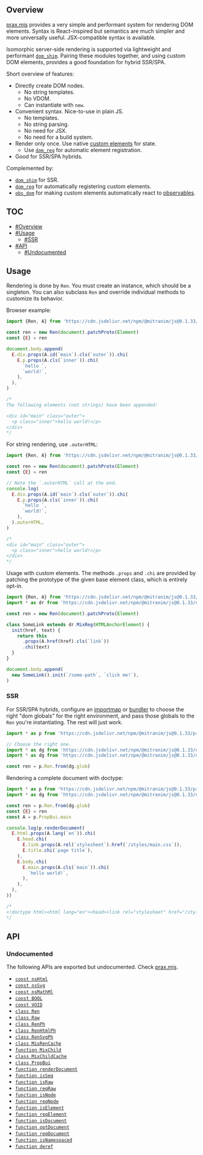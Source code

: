 ## Overview

[prax.mjs](../prax.mjs) provides a very simple and performant system for rendering DOM elements. Syntax is React-inspired but semantics are much simpler and more universally useful. JSX-compatible syntax is available.

Isomorphic server-side rendering is supported via lightweight and performant [`dom_shim`](dom_shim_readme.md). Pairing these modules together, and using custom DOM elements, provides a good foundation for hybrid SSR/SPA.

Short overview of features:

  * Directly create DOM nodes.
    * No string templates.
    * No VDOM.
    * Can instantiate with `new`.
  * Convenient syntax. Nice-to-use in plain JS.
    * No templates.
    * No string parsing.
    * No need for JSX.
    * No need for a build system.
  * Render only once. Use native [custom elements](https://developer.mozilla.org/en-US/docs/Web/Web_Components/Using_custom_elements) for state.
    * Use [`dom_reg`](dom_reg_readme.md) for automatic element registration.
  * Good for SSR/SPA hybrids.

Complemented by:

  * [`dom_shim`](dom_shim_readme.md) for SSR.
  * [`dom_reg`](dom_reg_readme.md) for automatically registering custom elements.
  * [`obs_dom`](obs_dom_readme.md) for making custom elements automatically react to [observables](obs_readme.md).

## TOC

* [#Overview](#overview)
* [#Usage](#usage)
  * [#SSR](#ssr)
* [#API](#api)
  * [#Undocumented](#undocumented)

## Usage

Rendering is done by `Ren`. You must create an instance, which should be a singleton. You can also subclass `Ren` and override individual methods to customize its behavior.

Browser example:

```js
import {Ren, A} from 'https://cdn.jsdelivr.net/npm/@mitranim/js@0.1.33/prax.mjs'

const ren = new Ren(document).patchProto(Element)
const {E} = ren

document.body.append(
  E.div.props(A.id(`main`).cls(`outer`)).chi(
    E.p.props(A.cls(`inner`)).chi(
      `hello `,
      `world!`,
    ),
  ),
)

/*
The following elements (not strings) have been appended:

<div id="main" class="outer">
  <p class="inner">hello world!</p>
</div>
*/
```

For string rendering, use `.outerHTML`:

```js
import {Ren, A} from 'https://cdn.jsdelivr.net/npm/@mitranim/js@0.1.33/prax.mjs'

const ren = new Ren(document).patchProto(Element)
const {E} = ren

// Note the `.outerHTML` call at the end.
console.log(
  E.div.props(A.id(`main`).cls(`outer`)).chi(
    E.p.props(A.cls(`inner`)).chi(
      `hello `,
      `world!`,
    ),
  ).outerHTML,
)

/*
<div id="main" class="outer">
  <p class="inner">hello world!</p>
</div>
*/
```

Usage with custom elements. The methods `.props` and `.chi` are provided by patching the prototype of the given base element class, which is entirely opt-in.

```js
import {Ren, A} from 'https://cdn.jsdelivr.net/npm/@mitranim/js@0.1.33/prax.mjs'
import * as dr from 'https://cdn.jsdelivr.net/npm/@mitranim/js@0.1.33/dom_reg.mjs'

const ren = new Ren(document).patchProto(Element)

class SomeLink extends dr.MixReg(HTMLAnchorElement) {
  init(href, text) {
    return this
      .props(A.href(href).cls(`link`))
      .chi(text)
  }
}

document.body.append(
  new SomeLink().init(`/some-path`, `click me!`),
)
```

### SSR

For SSR/SPA hybrids, configure an [importmap](https://wicg.github.io/import-maps/) or [bundler](https://esbuild.github.io) to choose the right "dom globals" for the right environment, and pass those globals to the `Ren` you're instantiating. The rest will just work.

```js
import * as p from 'https://cdn.jsdelivr.net/npm/@mitranim/js@0.1.33/prax.mjs'

// Choose the right one.
import * as dg from 'https://cdn.jsdelivr.net/npm/@mitranim/js@0.1.33/dom_glob_shim.mjs'
import * as dg from 'https://cdn.jsdelivr.net/npm/@mitranim/js@0.1.33/dom_glob_native.mjs'

const ren = p.Ren.from(dg.glob)
```

Rendering a complete document with doctype:

```js
import * as p from 'https://cdn.jsdelivr.net/npm/@mitranim/js@0.1.33/prax.mjs'
import * as dg from 'https://cdn.jsdelivr.net/npm/@mitranim/js@0.1.33/dom_glob_shim.mjs'

const ren = p.Ren.from(dg.glob)
const {E} = ren
const A = p.PropBui.main

console.log(p.renderDocument(
  E.html.props(A.lang(`en`)).chi(
    E.head.chi(
      E.link.props(A.rel(`stylesheet`).href(`/styles/main.css`)),
      E.title.chi(`page title`),
    ),
    E.body.chi(
      E.main.props(A.cls(`main`)).chi(
        `hello world!`,
      ),
    ),
  ),
))

/*
<!doctype html><html lang="en"><head><link rel="stylesheet" href="/styles/main.css" /><title>page title</title></head><body><main class="main">hello world!</main></body></html>
*/
```

## API

### Undocumented

The following APIs are exported but undocumented. Check [prax.mjs](../prax.mjs).

  * [`const nsHtml`](../prax.mjs#L4)
  * [`const nsSvg`](../prax.mjs#L5)
  * [`const nsMathMl`](../prax.mjs#L6)
  * [`const BOOL`](../prax.mjs#L14)
  * [`const VOID`](../prax.mjs#L22)
  * [`class Ren`](../prax.mjs#L28)
  * [`class Raw`](../prax.mjs#L342)
  * [`class RenPh`](../prax.mjs#L346)
  * [`class RenHtmlPh`](../prax.mjs#L350)
  * [`class RenSvgPh`](../prax.mjs#L354)
  * [`class MixRenCache`](../prax.mjs#L358)
  * [`function MixChild`](../prax.mjs#L388)
  * [`class MixChildCache`](../prax.mjs#L390)
  * [`class PropBui`](../prax.mjs#L447)
  * [`function renderDocument`](../prax.mjs#L552)
  * [`function isSeq`](../prax.mjs#L561)
  * [`function isRaw`](../prax.mjs#L565)
  * [`function reqRaw`](../prax.mjs#L566)
  * [`function isNode`](../prax.mjs#L569)
  * [`function reqNode`](../prax.mjs#L570)
  * [`function isElement`](../prax.mjs#L573)
  * [`function reqElement`](../prax.mjs#L574)
  * [`function isDocument`](../prax.mjs#L576)
  * [`function optDocument`](../prax.mjs#L584)
  * [`function reqDocument`](../prax.mjs#L585)
  * [`function isNamespaced`](../prax.mjs#L587)
  * [`function deref`](../prax.mjs#L590)
